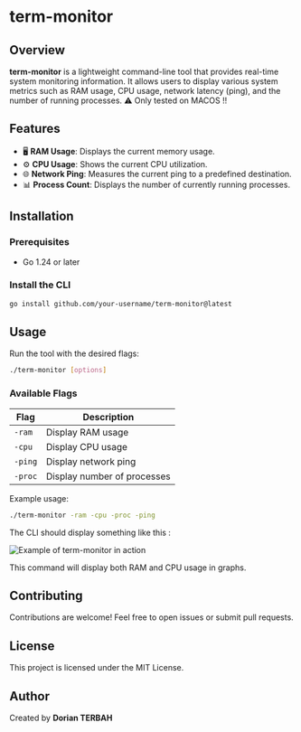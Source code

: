 # term-monitor

## Overview

**term-monitor** is a lightweight command-line tool that provides real-time system monitoring information. It allows users to display various system metrics such as RAM usage, CPU usage, network latency (ping), and the number of running processes.
⚠️ Only tested on MACOS !!

## Features

- 🖥️ **RAM Usage**: Displays the current memory usage.
- ⚙️ **CPU Usage**: Shows the current CPU utilization.
- 🌐 **Network Ping**: Measures the current ping to a predefined destination.
- 📊 **Process Count**: Displays the number of currently running processes.

## Installation

### Prerequisites

- Go 1.24 or later

### Install the CLI

```sh
go install github.com/your-username/term-monitor@latest
```

## Usage

Run the tool with the desired flags:

```sh
./term-monitor [options]
```

### Available Flags

| Flag    | Description                 |
| ------- | --------------------------- |
| `-ram`  | Display RAM usage           |
| `-cpu`  | Display CPU usage           |
| `-ping` | Display network ping        |
| `-proc` | Display number of processes |

Example usage:

```sh
./term-monitor -ram -cpu -proc -ping
```

The CLI should display something like this :

![Example of term-monitor in action](https://raw.githubusercontent.com/your-username/term-monitor/main/docs/screenshot.png)

This command will display both RAM and CPU usage in graphs.

## Contributing

Contributions are welcome! Feel free to open issues or submit pull requests.

## License

This project is licensed under the MIT License.

## Author

Created by **Dorian TERBAH**
